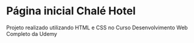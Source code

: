 <h1>Página inicial Chalé Hotel</h1>
    <p>Projeto realizado utilizando HTML e CSS no Curso Desenvolvimento Web Completo da Udemy</p>
    <img src="imagens/paginainicial.png>
